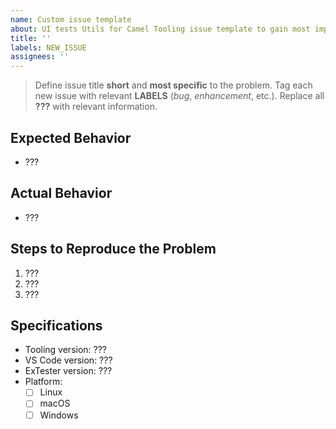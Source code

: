 ```yaml
---
name: Custom issue template
about: UI tests Utils for Camel Tooling issue template to gain most important information
title: ''
labels: NEW_ISSUE
assignees: ''
---
```


> Define issue title **short** and **most specific** to the problem.
> Tag each new issue with relevant **LABELS** (*bug*, *enhancement*, etc.).
> Replace all **???** with relevant information.

## Expected Behavior

- ???

## Actual Behavior

- ???

## Steps to Reproduce the Problem

  1. ???
  2. ???
  3. ???

## Specifications

  - Tooling version: ???
  - VS Code version: ???
  - ExTester version: ???
  - Platform:
      - [ ] Linux
      - [ ] macOS
      - [ ] Windows
